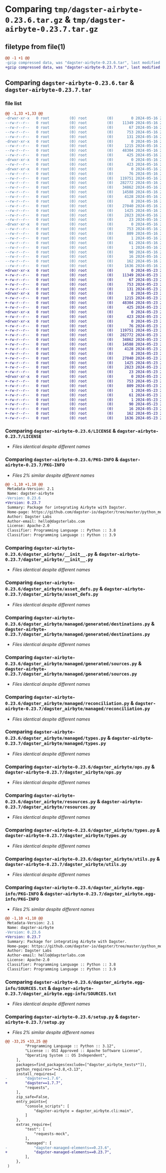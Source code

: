 # Comparing `tmp/dagster-airbyte-0.23.6.tar.gz` & `tmp/dagster-airbyte-0.23.7.tar.gz`

## filetype from file(1)

```diff
@@ -1 +1 @@
-gzip compressed data, was "dagster-airbyte-0.23.6.tar", last modified: Thu May 16 20:11:57 2024, max compression
+gzip compressed data, was "dagster-airbyte-0.23.7.tar", last modified: Thu May 23 20:55:51 2024, max compression
```

## Comparing `dagster-airbyte-0.23.6.tar` & `dagster-airbyte-0.23.7.tar`

### file list

```diff
@@ -1,33 +1,33 @@
-drwxr-xr-x   0 root         (0) root         (0)        0 2024-05-16 20:11:57.579793 dagster-airbyte-0.23.6/
--rw-r--r--   0 root         (0) root         (0)    11349 2024-05-16 20:06:23.000000 dagster-airbyte-0.23.6/LICENSE
--rw-r--r--   0 root         (0) root         (0)       67 2024-05-16 20:06:23.000000 dagster-airbyte-0.23.6/MANIFEST.in
--rw-r--r--   0 root         (0) root         (0)      753 2024-05-16 20:11:57.579793 dagster-airbyte-0.23.6/PKG-INFO
--rw-r--r--   0 root         (0) root         (0)      131 2024-05-16 20:06:23.000000 dagster-airbyte-0.23.6/README.md
-drwxr-xr-x   0 root         (0) root         (0)        0 2024-05-16 20:11:57.579793 dagster-airbyte-0.23.6/dagster_airbyte/
--rw-r--r--   0 root         (0) root         (0)     1215 2024-05-16 20:06:23.000000 dagster-airbyte-0.23.6/dagster_airbyte/__init__.py
--rw-r--r--   0 root         (0) root         (0)    48304 2024-05-16 20:06:23.000000 dagster-airbyte-0.23.6/dagster_airbyte/asset_defs.py
--rw-r--r--   0 root         (0) root         (0)      425 2024-05-16 20:06:23.000000 dagster-airbyte-0.23.6/dagster_airbyte/cli.py
-drwxr-xr-x   0 root         (0) root         (0)        0 2024-05-16 20:11:57.579793 dagster-airbyte-0.23.6/dagster_airbyte/managed/
--rw-r--r--   0 root         (0) root         (0)      423 2024-05-16 20:06:23.000000 dagster-airbyte-0.23.6/dagster_airbyte/managed/__init__.py
-drwxr-xr-x   0 root         (0) root         (0)        0 2024-05-16 20:11:57.579793 dagster-airbyte-0.23.6/dagster_airbyte/managed/generated/
--rw-r--r--   0 root         (0) root         (0)       76 2024-05-16 20:06:23.000000 dagster-airbyte-0.23.6/dagster_airbyte/managed/generated/__init__.py
--rw-r--r--   0 root         (0) root         (0)   119751 2024-05-16 20:06:23.000000 dagster-airbyte-0.23.6/dagster_airbyte/managed/generated/destinations.py
--rw-r--r--   0 root         (0) root         (0)   282772 2024-05-16 20:06:23.000000 dagster-airbyte-0.23.6/dagster_airbyte/managed/generated/sources.py
--rw-r--r--   0 root         (0) root         (0)    34862 2024-05-16 20:06:23.000000 dagster-airbyte-0.23.6/dagster_airbyte/managed/reconciliation.py
--rw-r--r--   0 root         (0) root         (0)    14588 2024-05-16 20:06:23.000000 dagster-airbyte-0.23.6/dagster_airbyte/managed/types.py
--rw-r--r--   0 root         (0) root         (0)     4128 2024-05-16 20:06:23.000000 dagster-airbyte-0.23.6/dagster_airbyte/ops.py
--rw-r--r--   0 root         (0) root         (0)        8 2024-05-16 20:06:23.000000 dagster-airbyte-0.23.6/dagster_airbyte/py.typed
--rw-r--r--   0 root         (0) root         (0)    27040 2024-05-16 20:06:23.000000 dagster-airbyte-0.23.6/dagster_airbyte/resources.py
--rw-r--r--   0 root         (0) root         (0)     1425 2024-05-16 20:06:23.000000 dagster-airbyte-0.23.6/dagster_airbyte/types.py
--rw-r--r--   0 root         (0) root         (0)     2823 2024-05-16 20:06:23.000000 dagster-airbyte-0.23.6/dagster_airbyte/utils.py
--rw-r--r--   0 root         (0) root         (0)       23 2024-05-16 20:06:23.000000 dagster-airbyte-0.23.6/dagster_airbyte/version.py
-drwxr-xr-x   0 root         (0) root         (0)        0 2024-05-16 20:11:57.579793 dagster-airbyte-0.23.6/dagster_airbyte.egg-info/
--rw-r--r--   0 root         (0) root         (0)      753 2024-05-16 20:11:57.000000 dagster-airbyte-0.23.6/dagster_airbyte.egg-info/PKG-INFO
--rw-r--r--   0 root         (0) root         (0)      809 2024-05-16 20:11:57.000000 dagster-airbyte-0.23.6/dagster_airbyte.egg-info/SOURCES.txt
--rw-r--r--   0 root         (0) root         (0)        1 2024-05-16 20:11:57.000000 dagster-airbyte-0.23.6/dagster_airbyte.egg-info/dependency_links.txt
--rw-r--r--   0 root         (0) root         (0)       61 2024-05-16 20:11:57.000000 dagster-airbyte-0.23.6/dagster_airbyte.egg-info/entry_points.txt
--rw-r--r--   0 root         (0) root         (0)        1 2024-05-16 20:11:57.000000 dagster-airbyte-0.23.6/dagster_airbyte.egg-info/not-zip-safe
--rw-r--r--   0 root         (0) root         (0)       90 2024-05-16 20:11:57.000000 dagster-airbyte-0.23.6/dagster_airbyte.egg-info/requires.txt
--rw-r--r--   0 root         (0) root         (0)       16 2024-05-16 20:11:57.000000 dagster-airbyte-0.23.6/dagster_airbyte.egg-info/top_level.txt
--rw-r--r--   0 root         (0) root         (0)      162 2024-05-16 20:11:57.583793 dagster-airbyte-0.23.6/setup.cfg
--rw-r--r--   0 root         (0) root         (0)     1636 2024-05-16 20:06:23.000000 dagster-airbyte-0.23.6/setup.py
+drwxr-xr-x   0 root         (0) root         (0)        0 2024-05-23 20:55:51.768871 dagster-airbyte-0.23.7/
+-rw-r--r--   0 root         (0) root         (0)    11349 2024-05-23 20:50:32.000000 dagster-airbyte-0.23.7/LICENSE
+-rw-r--r--   0 root         (0) root         (0)       67 2024-05-23 20:50:32.000000 dagster-airbyte-0.23.7/MANIFEST.in
+-rw-r--r--   0 root         (0) root         (0)      753 2024-05-23 20:55:51.768871 dagster-airbyte-0.23.7/PKG-INFO
+-rw-r--r--   0 root         (0) root         (0)      131 2024-05-23 20:50:32.000000 dagster-airbyte-0.23.7/README.md
+drwxr-xr-x   0 root         (0) root         (0)        0 2024-05-23 20:55:51.768871 dagster-airbyte-0.23.7/dagster_airbyte/
+-rw-r--r--   0 root         (0) root         (0)     1215 2024-05-23 20:50:32.000000 dagster-airbyte-0.23.7/dagster_airbyte/__init__.py
+-rw-r--r--   0 root         (0) root         (0)    48304 2024-05-23 20:50:32.000000 dagster-airbyte-0.23.7/dagster_airbyte/asset_defs.py
+-rw-r--r--   0 root         (0) root         (0)      425 2024-05-23 20:50:32.000000 dagster-airbyte-0.23.7/dagster_airbyte/cli.py
+drwxr-xr-x   0 root         (0) root         (0)        0 2024-05-23 20:55:51.768871 dagster-airbyte-0.23.7/dagster_airbyte/managed/
+-rw-r--r--   0 root         (0) root         (0)      423 2024-05-23 20:50:32.000000 dagster-airbyte-0.23.7/dagster_airbyte/managed/__init__.py
+drwxr-xr-x   0 root         (0) root         (0)        0 2024-05-23 20:55:51.768871 dagster-airbyte-0.23.7/dagster_airbyte/managed/generated/
+-rw-r--r--   0 root         (0) root         (0)       76 2024-05-23 20:50:32.000000 dagster-airbyte-0.23.7/dagster_airbyte/managed/generated/__init__.py
+-rw-r--r--   0 root         (0) root         (0)   119751 2024-05-23 20:50:32.000000 dagster-airbyte-0.23.7/dagster_airbyte/managed/generated/destinations.py
+-rw-r--r--   0 root         (0) root         (0)   282772 2024-05-23 20:50:32.000000 dagster-airbyte-0.23.7/dagster_airbyte/managed/generated/sources.py
+-rw-r--r--   0 root         (0) root         (0)    34862 2024-05-23 20:50:32.000000 dagster-airbyte-0.23.7/dagster_airbyte/managed/reconciliation.py
+-rw-r--r--   0 root         (0) root         (0)    14588 2024-05-23 20:50:32.000000 dagster-airbyte-0.23.7/dagster_airbyte/managed/types.py
+-rw-r--r--   0 root         (0) root         (0)     4128 2024-05-23 20:50:32.000000 dagster-airbyte-0.23.7/dagster_airbyte/ops.py
+-rw-r--r--   0 root         (0) root         (0)        8 2024-05-23 20:50:32.000000 dagster-airbyte-0.23.7/dagster_airbyte/py.typed
+-rw-r--r--   0 root         (0) root         (0)    27040 2024-05-23 20:50:32.000000 dagster-airbyte-0.23.7/dagster_airbyte/resources.py
+-rw-r--r--   0 root         (0) root         (0)     1425 2024-05-23 20:50:32.000000 dagster-airbyte-0.23.7/dagster_airbyte/types.py
+-rw-r--r--   0 root         (0) root         (0)     2823 2024-05-23 20:50:32.000000 dagster-airbyte-0.23.7/dagster_airbyte/utils.py
+-rw-r--r--   0 root         (0) root         (0)       23 2024-05-23 20:50:32.000000 dagster-airbyte-0.23.7/dagster_airbyte/version.py
+drwxr-xr-x   0 root         (0) root         (0)        0 2024-05-23 20:55:51.768871 dagster-airbyte-0.23.7/dagster_airbyte.egg-info/
+-rw-r--r--   0 root         (0) root         (0)      753 2024-05-23 20:55:51.000000 dagster-airbyte-0.23.7/dagster_airbyte.egg-info/PKG-INFO
+-rw-r--r--   0 root         (0) root         (0)      809 2024-05-23 20:55:51.000000 dagster-airbyte-0.23.7/dagster_airbyte.egg-info/SOURCES.txt
+-rw-r--r--   0 root         (0) root         (0)        1 2024-05-23 20:55:51.000000 dagster-airbyte-0.23.7/dagster_airbyte.egg-info/dependency_links.txt
+-rw-r--r--   0 root         (0) root         (0)       61 2024-05-23 20:55:51.000000 dagster-airbyte-0.23.7/dagster_airbyte.egg-info/entry_points.txt
+-rw-r--r--   0 root         (0) root         (0)        1 2024-05-23 20:55:51.000000 dagster-airbyte-0.23.7/dagster_airbyte.egg-info/not-zip-safe
+-rw-r--r--   0 root         (0) root         (0)       90 2024-05-23 20:55:51.000000 dagster-airbyte-0.23.7/dagster_airbyte.egg-info/requires.txt
+-rw-r--r--   0 root         (0) root         (0)       16 2024-05-23 20:55:51.000000 dagster-airbyte-0.23.7/dagster_airbyte.egg-info/top_level.txt
+-rw-r--r--   0 root         (0) root         (0)      162 2024-05-23 20:55:51.768871 dagster-airbyte-0.23.7/setup.cfg
+-rw-r--r--   0 root         (0) root         (0)     1636 2024-05-23 20:50:32.000000 dagster-airbyte-0.23.7/setup.py
```

### Comparing `dagster-airbyte-0.23.6/LICENSE` & `dagster-airbyte-0.23.7/LICENSE`

 * *Files identical despite different names*

### Comparing `dagster-airbyte-0.23.6/PKG-INFO` & `dagster-airbyte-0.23.7/PKG-INFO`

 * *Files 2% similar despite different names*

```diff
@@ -1,10 +1,10 @@
 Metadata-Version: 2.1
 Name: dagster-airbyte
-Version: 0.23.6
+Version: 0.23.7
 Summary: Package for integrating Airbyte with Dagster.
 Home-page: https://github.com/dagster-io/dagster/tree/master/python_modules/libraries/dagster-airbyte
 Author: Dagster Labs
 Author-email: hello@dagsterlabs.com
 License: Apache-2.0
 Classifier: Programming Language :: Python :: 3.8
 Classifier: Programming Language :: Python :: 3.9
```

### Comparing `dagster-airbyte-0.23.6/dagster_airbyte/__init__.py` & `dagster-airbyte-0.23.7/dagster_airbyte/__init__.py`

 * *Files identical despite different names*

### Comparing `dagster-airbyte-0.23.6/dagster_airbyte/asset_defs.py` & `dagster-airbyte-0.23.7/dagster_airbyte/asset_defs.py`

 * *Files identical despite different names*

### Comparing `dagster-airbyte-0.23.6/dagster_airbyte/managed/generated/destinations.py` & `dagster-airbyte-0.23.7/dagster_airbyte/managed/generated/destinations.py`

 * *Files identical despite different names*

### Comparing `dagster-airbyte-0.23.6/dagster_airbyte/managed/generated/sources.py` & `dagster-airbyte-0.23.7/dagster_airbyte/managed/generated/sources.py`

 * *Files identical despite different names*

### Comparing `dagster-airbyte-0.23.6/dagster_airbyte/managed/reconciliation.py` & `dagster-airbyte-0.23.7/dagster_airbyte/managed/reconciliation.py`

 * *Files identical despite different names*

### Comparing `dagster-airbyte-0.23.6/dagster_airbyte/managed/types.py` & `dagster-airbyte-0.23.7/dagster_airbyte/managed/types.py`

 * *Files identical despite different names*

### Comparing `dagster-airbyte-0.23.6/dagster_airbyte/ops.py` & `dagster-airbyte-0.23.7/dagster_airbyte/ops.py`

 * *Files identical despite different names*

### Comparing `dagster-airbyte-0.23.6/dagster_airbyte/resources.py` & `dagster-airbyte-0.23.7/dagster_airbyte/resources.py`

 * *Files identical despite different names*

### Comparing `dagster-airbyte-0.23.6/dagster_airbyte/types.py` & `dagster-airbyte-0.23.7/dagster_airbyte/types.py`

 * *Files identical despite different names*

### Comparing `dagster-airbyte-0.23.6/dagster_airbyte/utils.py` & `dagster-airbyte-0.23.7/dagster_airbyte/utils.py`

 * *Files identical despite different names*

### Comparing `dagster-airbyte-0.23.6/dagster_airbyte.egg-info/PKG-INFO` & `dagster-airbyte-0.23.7/dagster_airbyte.egg-info/PKG-INFO`

 * *Files 2% similar despite different names*

```diff
@@ -1,10 +1,10 @@
 Metadata-Version: 2.1
 Name: dagster-airbyte
-Version: 0.23.6
+Version: 0.23.7
 Summary: Package for integrating Airbyte with Dagster.
 Home-page: https://github.com/dagster-io/dagster/tree/master/python_modules/libraries/dagster-airbyte
 Author: Dagster Labs
 Author-email: hello@dagsterlabs.com
 License: Apache-2.0
 Classifier: Programming Language :: Python :: 3.8
 Classifier: Programming Language :: Python :: 3.9
```

### Comparing `dagster-airbyte-0.23.6/dagster_airbyte.egg-info/SOURCES.txt` & `dagster-airbyte-0.23.7/dagster_airbyte.egg-info/SOURCES.txt`

 * *Files identical despite different names*

### Comparing `dagster-airbyte-0.23.6/setup.py` & `dagster-airbyte-0.23.7/setup.py`

 * *Files 2% similar despite different names*

```diff
@@ -33,25 +33,25 @@
         "Programming Language :: Python :: 3.12",
         "License :: OSI Approved :: Apache Software License",
         "Operating System :: OS Independent",
     ],
     packages=find_packages(exclude=["dagster_airbyte_tests*"]),
     python_requires=">=3.8,<3.13",
     install_requires=[
-        "dagster==1.7.6",
+        "dagster==1.7.7",
         "requests",
     ],
     zip_safe=False,
     entry_points={
         "console_scripts": [
             "dagster-airbyte = dagster_airbyte.cli:main",
         ]
     },
     extras_require={
         "test": [
             "requests-mock",
         ],
         "managed": [
-            "dagster-managed-elements==0.23.6",
+            "dagster-managed-elements==0.23.7",
         ],
     },
 )
```

